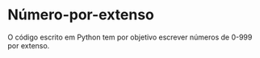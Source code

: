 # Número-por-extenso
O código escrito em Python tem por objetivo escrever números de 0-999 por extenso.
